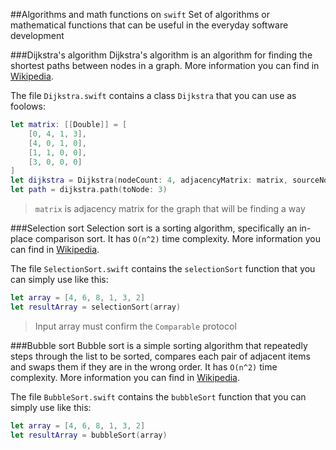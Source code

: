 ##Algorithms and math functions on `swift`
Set of algorithms or mathematical functions that can be useful in the everyday software development

###Dijkstra's algorithm
Dijkstra's algorithm is an algorithm for finding the shortest paths between nodes in a graph. More information you can find in [Wikipedia](https://en.wikipedia.org/wiki/Dijkstra's_algorithm).

The file `Dijkstra.swift` contains a class `Dijkstra` that you can use as foolows:

```swift
let matrix: [[Double]] = [
    [0, 4, 1, 3],
    [4, 0, 1, 0],
    [1, 1, 0, 0],
    [3, 0, 0, 0]
]
let dijkstra = Dijkstra(nodeCount: 4, adjacencyMatrix: matrix, sourceNodeIndex: 1)
let path = dijkstra.path(toNode: 3)
```

>`matrix` is adjacency matrix for the graph that will be finding a way

###Selection sort
Selection sort is a sorting algorithm, specifically an in-place comparison sort. It has `O(n^2)` time complexity. More information you can find in [Wikipedia](https://en.wikipedia.org/wiki/Selection_sort).

The file `SelectionSort.swift` contains the `selectionSort` function that you can simply use like this:

```swift
let array = [4, 6, 8, 1, 3, 2]
let resultArray = selectionSort(array)
```

>Input array must confirm the `Comparable` protocol

###Bubble sort
Bubble sort is a simple sorting algorithm that repeatedly steps through the list to be sorted, compares each pair of adjacent items and swaps them if they are in the wrong order. It has `O(n^2)` time complexity. More information you can find in [Wikipedia](https://en.wikipedia.org/wiki/Bubble_sort).

The file `BubbleSort.swift` contains the `bubbleSort` function that you can simply use like this:

```swift
let array = [4, 6, 8, 1, 3, 2]
let resultArray = bubbleSort(array)
```